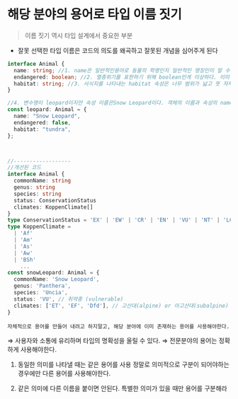 # 해당 분야의 용어로 타입 이름 짓기

> 이름 짓기 역시 타입 설계에서 중요한 부분

- 잘못 선택한 타입 이름은 코드의 의도를 왜곡하고 잘못된 개념을 심어주게 된다

```ts
interface Animal {
  name: string; //1. name은 일반적인용어로 동물의 학명인지 일반적인 명칭인이 알 수 없다
  endangered: boolean; //2. 멸종위기를 표한하기 위해 boolean인게 이상하다. 이미 멸종된 것은 true인가?
  habitat: string; //3. 서식지를 나타내는 habitat 속성은 너무 범위가 넓고 뜻 자체도 불분명하다
}

//4. 변수명이 leopard이지만 속성 이름은Snow Leopard이다. 객체의 이름과 속성의 name이 다른 의오로 사용된 것인지 모르겠다
const leopard: Animal = {
  name: "Snow Leopard",
  endangered: false,
  habitat: "tundra",
};



//------------------
//개선된 코드
interface Animal {
  commonName: string
  genus: string
  species: string
  status: ConservationStatus
  climates: KoppenClimate[]
}
type ConservationStatus = 'EX' | 'EW' | 'CR' | 'EN' | 'VU' | 'NT' | 'LC'
type KoppenClimate =
  | 'Af'
  | 'Am'
  | 'As'
  | 'Aw'
  | 'BSh'
	...
const snowLeopard: Animal = {
  commonName: 'Snow Leopard',
  genus: 'Panthera',
  species: 'Uncia',
  status: 'VU', // 취약종 (vulnerable)
  climates: ['ET', 'EF', 'Dfd'], // 고산대(alpine) or 아고산대(subalpine)
}

```

`자체적으로 용어를 만들어 내려고 하지말고, 해당 분야에 이미 존재하는 용어를 사용해야한다.`

⇒ 사용자와 소통에 유리하며 타입의 명확성을 올릴 수 있다.
⇒ 전문분야의 용어는 정확하게 사용해야한다.

1. 동일한 의미를 나타낼 때는 같은 용어를 사용
   정말로 의미적으로 구분이 되어야하는 경우에만 다른 용어를 사용해야한다.

2. 같은 의미에 다른 이름을 붙이면 안된다. 특별한 의미가 있을 때만 용어를 구분해라
